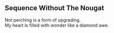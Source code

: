 Sequence Without The Nougat
---------------------------
Not perching is a form of upgrading.  
My heart is filled with wonder like a diamond awe.  
